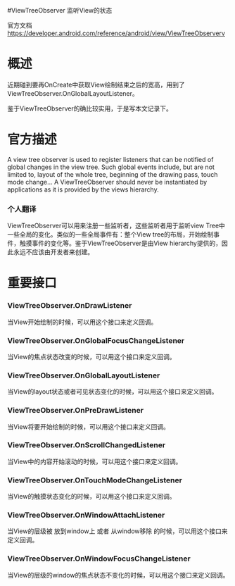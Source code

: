 #ViewTreeObserver 监听View的状态
>  
 官方文档 https://developer.android.com/reference/android/view/ViewTreeObserverv 


# 概述

近期碰到要再OnCreate中获取View绘制结束之后的宽高，用到了ViewTreeObserver.OnGlobalLayoutListener。

鉴于ViewTreeObserver的确比较实用，于是写本文记录下。

# 官方描述

>  
 A view tree observer is used to register listeners that can be notified of global changes in the view tree. Such global events include, but are not limited to, layout of the whole tree, beginning of the drawing pass, touch mode change… A ViewTreeObserver should never be instantiated by applications as it is provided by the views hierarchy. 


### 个人翻译

>  
 ViewTreeObserver可以用来注册一些监听者，这些监听者用于监听view Tree中一些全局的变化。类似的一些全局事件有：整个View tree的布局，开始绘制事件，触摸事件的变化等。鉴于ViewTreeObserver是由View hierarchy提供的，因此永远不应该由开发者来创建。 


# 重要接口

### ViewTreeObserver.OnDrawListener

当View开始绘制的时候，可以用这个接口来定义回调。

### ViewTreeObserver.OnGlobalFocusChangeListener

当View的焦点状态改变的时候，可以用这个接口来定义回调。

### ViewTreeObserver.OnGlobalLayoutListener

当View的layout状态或者可见状态变化的时候，可以用这个接口来定义回调。

### ViewTreeObserver.OnPreDrawListener

当View将要开始绘制的时候，可以用这个接口来定义回调。

### ViewTreeObserver.OnScrollChangedListener

当View中的内容开始滚动的时候，可以用这个接口来定义回调。

### ViewTreeObserver.OnTouchModeChangeListener

当View的触摸状态变化的时候，可以用这个接口来定义回调。

### ViewTreeObserver.OnWindowAttachListener

当View的层级被 放到window上 或者 从window移除 的时候，可以用这个接口来定义回调。

### ViewTreeObserver.OnWindowFocusChangeListener

当View的层级的window的焦点状态不变化的时候，可以用这个接口来定义回调。